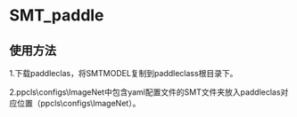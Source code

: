 # SMT_paddle

## 使用方法
1.下载paddleclas，将SMTMODEL复制到paddleclass根目录下。

2.ppcls\configs\ImageNet中包含yaml配置文件的SMT文件夹放入paddleclas对应位置（ppcls\configs\ImageNet）。
